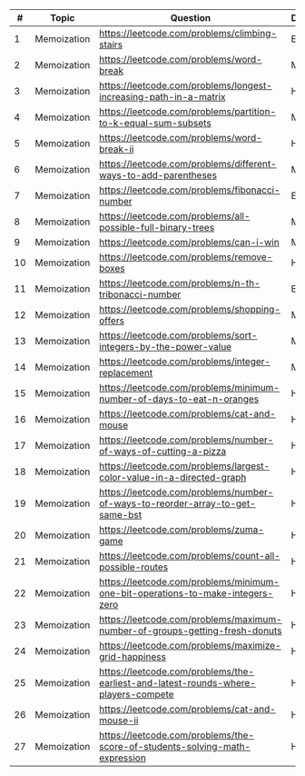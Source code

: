| #  | Topic       | Question                                                                           | Difficulty |
|----|-------------|------------------------------------------------------------------------------------|------------|
| 1  | Memoization | https://leetcode.com/problems/climbing-stairs                                      | Easy       |
| 2  | Memoization | https://leetcode.com/problems/word-break                                           | Medium     |
| 3  | Memoization | https://leetcode.com/problems/longest-increasing-path-in-a-matrix                  | Hard       |
| 4  | Memoization | https://leetcode.com/problems/partition-to-k-equal-sum-subsets                     | Medium     |
| 5  | Memoization | https://leetcode.com/problems/word-break-ii                                        | Hard       |
| 6  | Memoization | https://leetcode.com/problems/different-ways-to-add-parentheses                    | Medium     |
| 7  | Memoization | https://leetcode.com/problems/fibonacci-number                                     | Easy       |
| 8  | Memoization | https://leetcode.com/problems/all-possible-full-binary-trees                       | Medium     |
| 9  | Memoization | https://leetcode.com/problems/can-i-win                                            | Medium     |
| 10 | Memoization | https://leetcode.com/problems/remove-boxes                                         | Hard       |
| 11 | Memoization | https://leetcode.com/problems/n-th-tribonacci-number                               | Easy       |
| 12 | Memoization | https://leetcode.com/problems/shopping-offers                                      | Medium     |
| 13 | Memoization | https://leetcode.com/problems/sort-integers-by-the-power-value                     | Medium     |
| 14 | Memoization | https://leetcode.com/problems/integer-replacement                                  | Medium     |
| 15 | Memoization | https://leetcode.com/problems/minimum-number-of-days-to-eat-n-oranges              | Hard       |
| 16 | Memoization | https://leetcode.com/problems/cat-and-mouse                                        | Hard       |
| 17 | Memoization | https://leetcode.com/problems/number-of-ways-of-cutting-a-pizza                    | Hard       |
| 18 | Memoization | https://leetcode.com/problems/largest-color-value-in-a-directed-graph              | Hard       |
| 19 | Memoization | https://leetcode.com/problems/number-of-ways-to-reorder-array-to-get-same-bst      | Hard       |
| 20 | Memoization | https://leetcode.com/problems/zuma-game                                            | Hard       |
| 21 | Memoization | https://leetcode.com/problems/count-all-possible-routes                            | Hard       |
| 22 | Memoization | https://leetcode.com/problems/minimum-one-bit-operations-to-make-integers-zero     | Hard       |
| 23 | Memoization | https://leetcode.com/problems/maximum-number-of-groups-getting-fresh-donuts        | Hard       |
| 24 | Memoization | https://leetcode.com/problems/maximize-grid-happiness                              | Hard       |
| 25 | Memoization | https://leetcode.com/problems/the-earliest-and-latest-rounds-where-players-compete | Hard       |
| 26 | Memoization | https://leetcode.com/problems/cat-and-mouse-ii                                     | Hard       |
| 27 | Memoization | https://leetcode.com/problems/the-score-of-students-solving-math-expression        | Hard       |
